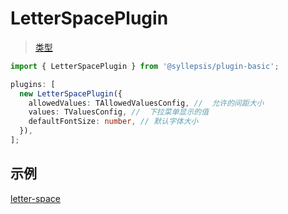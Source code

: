 # LetterSpacePlugin <!-- {docsify-ignore-all} -->

> [类型](/zh-cn/plugins/types)

```typescript
import { LetterSpacePlugin } from '@syllepsis/plugin-basic';

plugins: [
  new LetterSpacePlugin({
    allowedValues: TAllowedValuesConfig, //  允许的间距大小
    values: TValuesConfig, //  下拉菜单显示的值
    defaultFontSize: number, // 默认字体大小
  }),
];
```

## 示例

[letter-space](https://codesandbox.io/embed/plugin-letter-space-vi3ii?hidenavigation=1 ':include :type=iframe width=100% height=500px')
